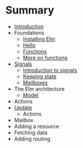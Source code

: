 # Summary

* [Introduction](README.md)
* Foundations
   * [Installing Elm](foundations/installing_elm.md)
   * [Hello](foundations/hello.md)
   * [Functions](foundations/functions.md)
   * [More on functions](foundations/more_on_functions.md)
* [Signals](signals.md)
   * [Introduction to signals](signals/introduction.md)
   * [Keeping state](signals/keeping_state.md)
   * [Mailboxes](signals/mailboxes.md)
* The Elm architecture
   * [Model](elm_arch/model.md)
* Actions
* [Update](elm_arch/update.md)
   * Actions
* Mailbox
* Adding a resource
* Fetching data
* Adding routing

